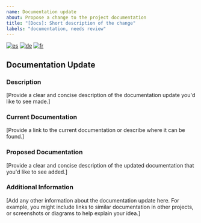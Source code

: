 ```yaml
---
name: Documentation update
about: Propose a change to the project documentation
title: "[Docs]: Short description of the change"
labels: "documentation, needs review"
---
```


<!--
Multi-language documentation_update support
-->

<!-- [![en](https://img.shields.io/badge/lang-en-red.svg)](documentation_update.md) -->
[![es](https://img.shields.io/badge/lang-es-yellow.svg)](documentation_update.es.md)
[![de](https://img.shields.io/badge/lang-de-black.svg)](documentation_update.de.md)
[![fr](https://img.shields.io/badge/lang-fr-blue.svg)](documentation_update.fr.md)

## Documentation Update

### Description

[Provide a clear and concise description of the documentation update you'd like to see made.]

### Current Documentation

[Provide a link to the current documentation or describe where it can be found.]

### Proposed Documentation

[Provide a clear and concise description of the updated documentation that you'd like to see added.]

### Additional Information

[Add any other information about the documentation update here. For example, you might include links to similar documentation in other projects, or screenshots or diagrams to help explain your idea.]
